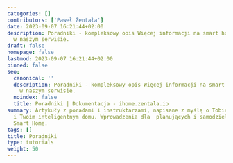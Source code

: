 ```yaml
---
categories: []
contributors: ['Paweł Żentała']
date: 2023-09-07 16:21:44+02:00
description: Poradniki - kompleksowy opis Więcej informacji na smart home znajdziesz
  w naszym serwisie.
draft: false
homepage: false
lastmod: 2023-09-07 16:21:44+02:00
pinned: false
seo:
  canonical: ''
  description: Poradniki - kompleksowy opis Więcej informacji na smart home znajdziesz
    w naszym serwisie.
  noindex: false
  title: Poradniki | Dokumentacja - ihome.zentala.io
summary: Artykuły z poradami i instruktarzami, napisane z myślą o Tobie, Twoich potrzebach
  i Twoim inteligentnym domu. Wprowadzenia dla  planujących i samodzielnie wykonująch
  Smart Home.
tags: []
title: Poradniki
type: tutorials
weight: 50
---
```



